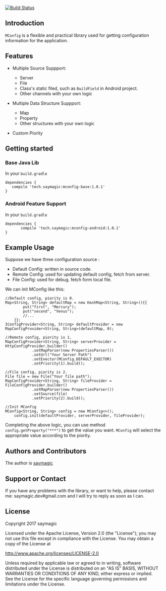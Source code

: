 [![Build Status](https://travis-ci.org/saymagic/MConfig.svg?branch=master)](https://travis-ci.org/saymagic/MConfig)

## Introduction

`MConfig` is a flexible and practical library used for getting configuration information for the application.

## Features
* Multiple Source Suppport:
	* Server
	* File
	* Class's static filed, such as `BuildField` in Android project.
	* Other channels with your own logic
	
* Multiple Data Structure Suppport:
	* Map
	* Property
	* Other structures with your own logic
	
* Custom Piority

## Getting started

### Base Java Lib
In your `build.gradle` 

	dependencies {
	   compile 'tech.saymagic:mconfig-base:1.0.1'
	} 
	
### Android Feature Support

In your `build.gradle` 

	dependencies {
	       compile 'tech.saymagic:mconfig-android:1.0.1'
	} 
	
## Example Usage

Suppose we have three configuration source :

* Default Config: written in source code.
* Remote Config: used for updating default config, fetch from server.
* File Config: used for debug. fetch form local file.
	
We can init MConfig like this:
	
	//Default config, piority is 0.
	Map<String, String> defaultMap = new HashMap<String, String>(){{
            put("first", "Mercury");
            put("second", "Venus");
            //...
        }};
    IConfigProvider<String, String> defaultProvider = new MapConfigProvider<String, String>(defaultMap, 0);

	//Remote config, piority is 1.
    MapConfigProvider<String, String> serverProvider = HttpConfigProvider.builder()
                .setMapParser(new PropertiesParser())
                .setUrl("Your Server Path")
                .setExector(MConfig.DEFAULT_EXECTOR)
                .setPriority(1).build();
        
    //File config, piority is 2.
    File file = new File("Your file path");
    MapConfigProvider<String, String> fileProvider = FileConfigProvider.builder()
                .setMapParser(new PropertiesParser())
                .setSource(file)
                .setPriority(2).build();
                
    //Init MConfig
    MConfig<String, String> config = new MConfig<>();
        config.init(defaultProvider, serverProvider, fileProvider);
        
Completing the above logic, you can use method `config.getProperty("***")` to get the value you want. `MConfig` will select the appropriate value according to the piority.


## Authors and Contributors
The author is [saymagic](https://blog.saymagic.tech)

## Support or Contact
If you have any problems with the library, or want to help, please contact me: saymagic.dev#gmail.com and I will try to reply as soon as I can.

## License

Copyright 2017 saymagic

Licensed under the Apache License, Version 2.0 (the "License");
you may not use this file except in compliance with the License.
You may obtain a copy of the License at

   http://www.apache.org/licenses/LICENSE-2.0

Unless required by applicable law or agreed to in writing, software
distributed under the License is distributed on an "AS IS" BASIS,
WITHOUT WARRANTIES OR CONDITIONS OF ANY KIND, either express or implied.
See the License for the specific language governing permissions and
limitations under the License.
                
                
        
    
    


